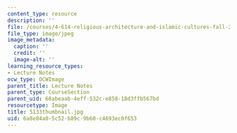 ```yaml
---
content_type: resource
description: ''
file: /courses/4-614-religious-architecture-and-islamic-cultures-fall-2002/6a8e84a05c52b89c9b60c4693ec0f653_5133thumbnail.jpg
file_type: image/jpeg
image_metadata:
  caption: ''
  credit: ''
  image-alt: ''
learning_resource_types:
- Lecture Notes
ocw_type: OCWImage
parent_title: Lecture Notes
parent_type: CourseSection
parent_uid: 68abeaab-4eff-532c-e858-18d3ffb567bd
resourcetype: Image
title: 5133thumbnail.jpg
uid: 6a8e84a0-5c52-b89c-9b60-c4693ec0f653
---
```

